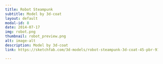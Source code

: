 ```yaml
---
title: Robot Steampunk
subtitle: Model by 3d-coat
layout: default
modal-id: 8
date: 2014-07-17
img: robot.png
thumbnail: robot_preview.png
alt: image-alt
description: Model by 3d-coat
link: https://sketchfab.com/3d-models/robot-steampunk-3d-coat-45-pbr-91eb0eb061024bf1bc5e3eb5ffe385d8

---
```

